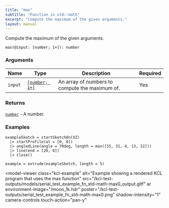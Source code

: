 ```yaml
---
title: "max"
subtitle: "Function in std::math"
excerpt: "Compute the maximum of the given arguments."
layout: manual
---
```


Compute the maximum of the given arguments.

```kcl
max(@input: [number; 1+]): number
```



### Arguments

| Name | Type | Description | Required |
|----------|------|-------------|----------|
| `input` | [`[number; 1+]`](/docs/kcl-std/types/std-types-number) | An array of numbers to compute the maximum of. | Yes |

### Returns

[`number`](/docs/kcl-std/types/std-types-number) - A number.


### Examples

```kcl
exampleSketch = startSketchOn(XZ)
  |> startProfile(at = [0, 0])
  |> angledLine(angle = 70deg, length = max([15, 31, 4, 13, 22]))
  |> line(end = [20, 0])
  |> close()

example = extrude(exampleSketch, length = 5)

```


<model-viewer
  class="kcl-example"
  alt="Example showing a rendered KCL program that uses the max function"
  src="/kcl-test-outputs/models/serial_test_example_fn_std-math-max0_output.gltf"
  ar
  environment-image="/moon_1k.hdr"
  poster="/kcl-test-outputs/serial_test_example_fn_std-math-max0.png"
  shadow-intensity="1"
  camera-controls
  touch-action="pan-y"
>
</model-viewer>


